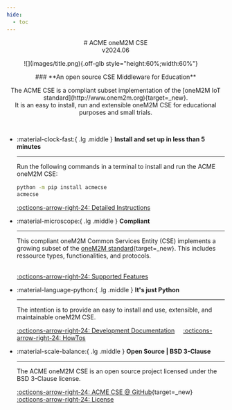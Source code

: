 ```yaml
---
hide:
  - toc
---
```

<div style="margin-botto-0;display:flex;justify-content:center;align-items:center;" markdown>
# ACME oneM2M CSE
</div>
<div style="display:flex;justify-content:center;align-items:center;" markdown>
v2024.06
</div>
<figure markdown="1">
![](images/title.png){.off-glb style="height:60%;width:60%"}
</figure>

<div style="display:flex;justify-content:center;align-items:center;" markdown>
### **An open source CSE Middleware for Education**
</div>
<p style="text-align: center;" markdown>
The ACME CSE is a compliant subset implementation of the [oneM2M IoT standard](http://www.onem2m.org){target=_new}.<br>
It is an easy to install, run and extensible oneM2M CSE for educational purposes and small trials.<br>&nbsp; </p>



<div style="display:flex;justify-content:center;align-items:center;" markdown>
<div class="grid cards" markdown style="max-width: 45rem;">

-   :material-clock-fast:{ .lg .middle } **Install and set up in less than 5 minutes** 

    ---

	Run the following commands in a terminal to install and run the ACME oneM2M CSE:

	```bash
	python -m pip install acmecse
	acmecse
	
	```

    [:octicons-arrow-right-24: Detailed Instructions](setup/Installation.md)

-   :material-microscope:{ .lg .middle } **Compliant**

    ---

	This compliant oneM2M Common Services Entity (CSE) implements a growing subset of the [oneM2M standard](https://www.onem2m.org){target=_new}.
	This includes ressource types, functionalities, and protocols.
	<br/>
	<br/>

    [:octicons-arrow-right-24: Supported Features](home/Supported.md)

-   :material-language-python:{ .lg .middle } **It's just Python**

    ---

	The intention is to provide an easy to install and use, extensible, and maintainable oneM2M CSE.

    [:octicons-arrow-right-24: Development Documentation](development/Overview.md)&nbsp;&nbsp;&nbsp;&nbsp; [:octicons-arrow-right-24: HowTos](howtos/HowTos.md)
	

-   :material-scale-balance:{ .lg .middle } **Open Source | BSD 3-Clause**

    ---

    The ACME oneM2M CSE is an open source project licensed under the BSD 3-Clause license. 

    [:octicons-arrow-right-24: ACME CSE @ GitHub](https://github.com/ankraft/ACME-oneM2M-CSE){target=_new} &nbsp;&nbsp;&nbsp;&nbsp; [:octicons-arrow-right-24: License](home/License.md)

</div>
</div>
